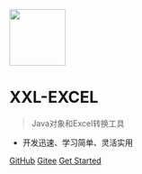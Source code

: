 <img src="https://www.xuxueli.com/xxl-job/data/images/xxl-logo.png" width="100" >

# XXL-EXCEL

> Java对象和Excel转换工具

- 开发迅速、学习简单、灵活实用


[GitHub](https://github.com/xuxueli/xxl-excel/)
[Gitee](http://gitee.com/xuxueli0323/xxl-excel)
[Get Started](#《Java对象和Excel转换工具XXL-EXCEL》)